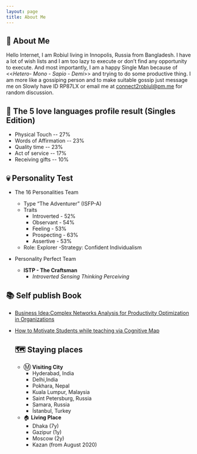 ```yaml
---
layout: page
title: About Me
--- 
```


## 🐛 About Me 

Hello Internet, I am Robiul living in Innopolis, Russia from Bangladesh. I have a lot of wish lists and I am too lazy to execute or don’t find any opportunity to execute. And most importantly, I am a happy Single Man because of <<_Hetero- Mono - Sapio - Demi_>> and trying to do some productive thing. I am more like a gossiping person and to make suitable gossip just message me on Slowly have ID RP87LX or email me at connect2robiul@pm.me for random discussion.  

## 💙 The 5 love languages profile result (Singles Edition)

+ Physical Touch -- 27% 
+ Words of Affirmation -- 23%
+ Quality time -- 23%
+ Act of service -- 17%
+ Receiving gifts -- 10% 

## 💀 Personality Test 

+ The 16 Personalities Team

  - Type	“The Adventurer” (ISFP-A)
  - Traits	
    + Introverted	-	52%
    + Observant	-	54%
    + Feeling	-	53%
    + Prospecting	-	63%
    + Assertive	-	53%
  - Role:	Explorer
  -Strategy:	Confident Individualism

+ Personality Perfect Team 

  - **ISTP - The Craftsman**
    + *Introverted Sensing Thinking Perceiving* 



## 📚 Self publish Book 
+ [Business Idea:Complex Networks Analysis for Productivity Optimization in Organizations](https://www.amazon.com/dp/B08RWHXHMQ/ref=sr_1_1?dchild=1&qid=1609533261&refinements=p_27%3ARobiul+Islam&s=digital-text&sr=1-1&text=Robiul+Islam) 
+ [How to Motivate Students while teaching via Cognitive Map](https://www.amazon.com/Motivate-Students-while-teaching-Cognitive-ebook/dp/B08RP93Q6J/ref=sr_1_2?dchild=1&qid=1609533261&refinements=p_27%3ARobiul+Islam&s=digital-text&sr=1-2&text=Robiul+Islam) 




  
  ## 🗺️ Staying places
  
  + Ⓜ️ **Visiting City** 
    - Hyderabad,  India
    - Delhi,India
    - Pokhara, Nepal
    - Kuala Lumpur, Malaysia
    - Saint Petersburg, Russia
    - Samara, Russia 
    - İstanbul, Turkey 
  + 🏠 **Living Place**
    - Dhaka (7y)
    - Gazipur (1y)
    - Moscow (2y)
    - Kazan (from August 2020) 
  
